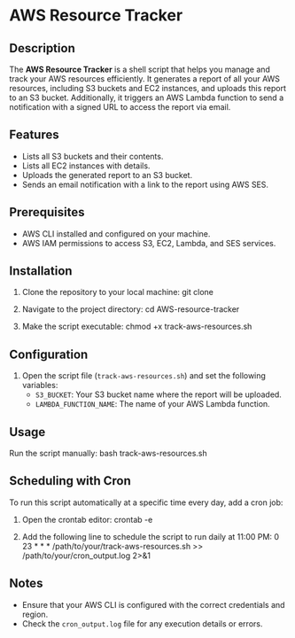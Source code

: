 # AWS Resource Tracker

## Description

The **AWS Resource Tracker** is a shell script that helps you manage and track your AWS resources efficiently. It generates a report of all your AWS resources, including S3 buckets and EC2 instances, and uploads this report to an S3 bucket. Additionally, it triggers an AWS Lambda function to send a notification with a signed URL to access the report via email.

## Features

- Lists all S3 buckets and their contents.
- Lists all EC2 instances with details.
- Uploads the generated report to an S3 bucket.
- Sends an email notification with a link to the report using AWS SES.

## Prerequisites

- AWS CLI installed and configured on your machine.
- AWS IAM permissions to access S3, EC2, Lambda, and SES services.

## Installation

1. Clone the repository to your local machine:
   git clone [<repository-url>](https://github.com/Achyut132002/AWS-resource-tracker.git)

2. Navigate to the project directory:
   cd AWS-resource-tracker

3. Make the script executable:
   chmod +x track-aws-resources.sh

## Configuration

1. Open the script file (`track-aws-resources.sh`) and set the following variables:
   - `S3_BUCKET`: Your S3 bucket name where the report will be uploaded.
   - `LAMBDA_FUNCTION_NAME`: The name of your AWS Lambda function.

## Usage

Run the script manually:
bash track-aws-resources.sh

## Scheduling with Cron

To run this script automatically at a specific time every day, add a cron job:

1. Open the crontab editor:
   crontab -e

2. Add the following line to schedule the script to run daily at 11:00 PM:
   0 23 * * * /path/to/your/track-aws-resources.sh >> /path/to/your/cron_output.log 2>&1

## Notes

- Ensure that your AWS CLI is configured with the correct credentials and region.
- Check the `cron_output.log` file for any execution details or errors.